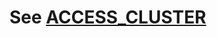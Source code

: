 # See [ACCESS_CLUSTER](https://github.com/Financial-Times/coco-provisioner/blob/master/ACCESS_CLUSTER.md)